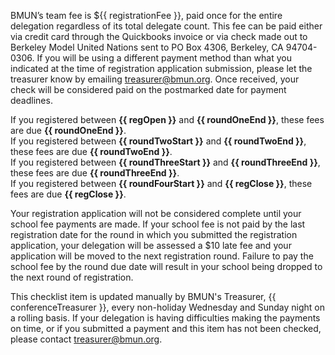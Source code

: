 ﻿BMUN’s team fee is ${{ registrationFee }}, paid once for the entire delegation regardless of its total delegate count. This fee can be paid either via credit card through the Quickbooks invoice or via check made out to Berkeley Model United Nations sent to PO Box 4306, Berkeley, CA 94704-0306. If you will be using a different payment method than what you indicated at the time of registration application submission, please let the treasurer know by emailing [treasurer@bmun.org](mailto:treasurer@bmun.org). Once received, your check will be considered paid on the postmarked date for payment deadlines.	


If you registered between **{{ regOpen }}** and **{{ roundOneEnd }}**, these fees are due **{{ roundOneEnd }}**.  
If you registered between **{{ roundTwoStart }}** and **{{ roundTwoEnd }}**, these fees are due **{{ roundTwoEnd }}**.  
If you registered between **{{ roundThreeStart }}** and **{{ roundThreeEnd }}**, these fees are due **{{ roundThreeEnd }}**.  
If you registered between **{{ roundFourStart }}** and **{{ regClose }}**, these fees are due **{{ regClose }}**.

Your registration application will not be considered complete until your school fee payments are made. If your school fee is not paid by the last registration date for the round in which you submitted the registration application, your delegation will be assessed a $10 late fee and your application will be moved to the next registration round. Failure to pay the school fee by the round due date will result in your school being dropped to the next round of registration. 

This checklist item is updated manually by BMUN's Treasurer,  {{ conferenceTreasurer }}, every non-holiday Wednesday and Sunday night on a rolling basis. If your delegation is having difficulties making the payments on time, or if you submitted a payment and this item has not been checked, please contact [treasurer@bmun.org](mailto:treasurer@bmun.org).
